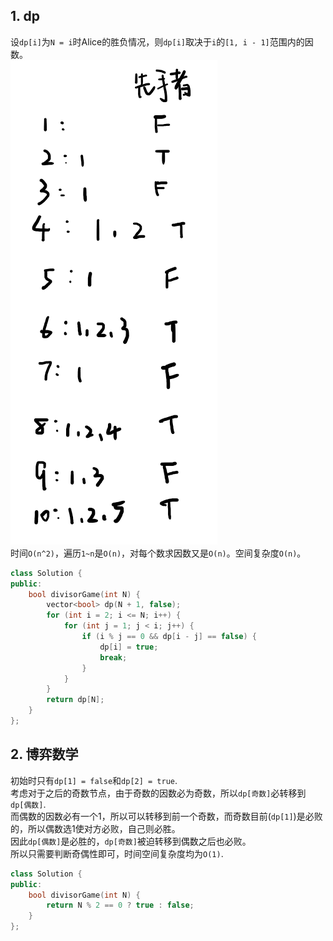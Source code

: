 ## 1. dp
设`dp[i]`为`N = i`时Alice的胜负情况，则`dp[i]`取决于`i`的`[1, i - 1]`范围内的因数。  
![gameTheory](pics/gameTheory.png)  
时间`O(n^2)`，遍历`1~n`是`O(n)`，对每个数求因数又是`O(n)`。空间复杂度`O(n)`。  
```cpp
class Solution {
public:
    bool divisorGame(int N) {
        vector<bool> dp(N + 1, false);
        for (int i = 2; i <= N; i++) {
            for (int j = 1; j < i; j++) {
                if (i % j == 0 && dp[i - j] == false) {
                    dp[i] = true;
                    break;
                }
            }
        }
        return dp[N];
    }
};
```
  
## 2. 博弈数学
初始时只有`dp[1] = false`和`dp[2] = true`.  
考虑对于之后的奇数节点，由于奇数的因数必为奇数，所以`dp[奇数]`必转移到`dp[偶数]`.  
而偶数的因数必有一个1，所以可以转移到前一个奇数，而奇数目前(`dp[1]`)是必败的，所以偶数选1使对方必败，自己则必胜。  
因此`dp[偶数]`是必胜的，`dp[奇数]`被迫转移到偶数之后也必败。  
所以只需要判断奇偶性即可，时间空间复杂度均为`O(1)`.  
```cpp
class Solution {
public:
    bool divisorGame(int N) {
        return N % 2 == 0 ? true : false;
    }
};
```